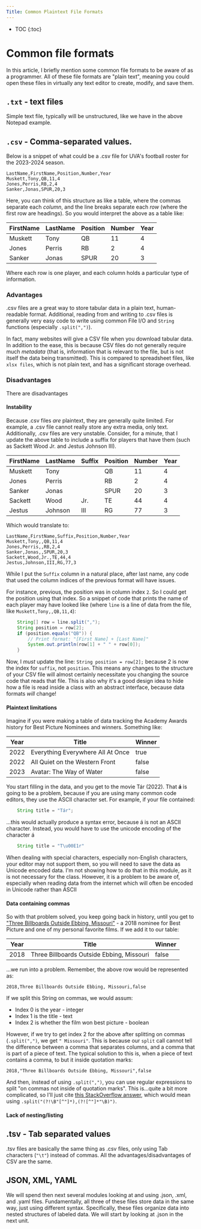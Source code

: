 ```yaml
---
Title: Common Plaintext File Formats
---
```


* TOC
{:toc}

# Common file formats

In this article, I briefly mention some common file formats to be aware of as a programmer. All of these file formats are "plain text", meaning you could open these files in virtually any text editor to create, modify, and save them.

## `.txt` - text files

Simple text file, typically will be unstructured, like we have in the above Notepad example.

## `.csv` - Comma-separated values.

Below is a snippet of what could be a .csv file for UVA's football roster for the 2023-2024 season.

```text
LastName,FirstName,Position,Number,Year
Muskett,Tony,QB,11,4
Jones,Perris,RB,2,4
Sanker,Jonas,SPUR,20,3
```

Here, you can think of this structure as like a table, where the commas separate each *column*, and the line breaks separate each *row* (where the first row are headings). So you would interpret the above as a table like:

| FirstName | LastName | Position | Number | Year |
|-----------|----------|----------|--------|------|
| Muskett   | Tony     | QB       | 11     | 4    |
| Jones     | Perris   | RB       | 2      | 4    |
| Sanker    | Jonas    | SPUR     | 20     | 3    |

Where each row is one player, and each column holds a particular type of information.

### Advantages

.csv files are a great way to store tabular data in a plain text, human-readable format. Additional, reading from and writing to .csv files is generally very easy code to write using common File I/O and `String` functions (especially `.split(",")`).

In fact, many websites will give a CSV file when you download tabular data. In addition to the ease, this is because CSV files do not generally require much *metadata* (that is, information that is relevant to the file, but is not itself the data being transmitted). This is compared to spreadsheet files, like `xlsx files`, which is not plain text, and has a significant storage overhead.

### Disadvantages

There are disadvantages

#### Instability

Because .csv files *are* plaintext, they are generally quite limited. For example, a .csv file cannot really store any extra media, only text. Additionally, .csv files are very unstable. Consider, for a minute, that I update the above table to include a suffix for players that have them (such as Sackett Wood Jr. and Jestus Johnson III).

| FirstName | LastName | Suffix | Position | Number | Year |
|-----------|----------|--------|----------|--------|------|
| Muskett   | Tony     |        | QB       | 11     | 4    |
| Jones     | Perris   |        | RB       | 2      | 4    |
| Sanker    | Jonas    |        | SPUR     | 20     | 3    |
| Sackett   | Wood     | Jr.    | TE       | 44     | 4    |
| Jestus    | Johnson  | III    | RG       | 77     | 3    |

Which would translate to:

```text
LastName,FirstName,Suffix,Position,Number,Year
Muskett,Tony,,QB,11,4
Jones,Perris,,RB,2,4
Sanker,Jonas,,SPUR,20,3
Sackett,Wood,Jr.,TE,44,4
Jestus,Johnson,III,RG,77,3
```

While I put the `Suffix` column in a natural place, after last name, any code that used the column indices of the previous format will have issues.

For instance, previous, the position was in column index `2`. So I could get the position using that index. So a snippet of code that prints the name of each player may have looked like (where `line` is a line of data from the file, like `Muskett,Tony,,QB,11,4`):

```java
    String[] row = line.split(",");
    String position = row[2];
    if (position.equals("QB")) {
        // Print format: "[First Name] + [Last Name]"
        System.out.println(row[1] + " " + row[0]);
    }
```

Now, I *must* update the line: `String position = row[2];` because 2 is now the index for `suffix`, not `position`. This means any changes to the structure of your CSV file will almost certainly necessitate you changing the source code that reads that file. This is also why it's a good design idea to hide how a file is read inside a class with an abstract interface, because data formats *will* change!

#### Plaintext limitations

Imagine if you were making a table of data tracking the Academy Awards history for Best Picture Nominees and winners. Something like:

| Year | Title                             | Winner |
|------|-----------------------------------|--------|
| 2022 | Everything Everywhere All At Once | true   |
| 2022 | All Quiet on the Western Front    | false  |
| 2023 | Avatar: The Way of Water          | false  |

You start filling in the data, and you get to the movie Tár (2022). That **á** is going to be a problem, because if you are using many common code editors, they use the ASCII character set. For example, if your file contained:

```java
    String title = "Tár";
```

...this would actually produce a syntax error, because á is not an ASCII character. Instead, you would have to use the unicode encoding of the character á

```java
    String title = "T\u00E1r"
```

When dealing with special characters, especially non-English characters, your editor may not support them, so you will need to save the data as Unicode encoded data. I'm not showing how to do that in this module, as it is not necessary for the class. However, it is a problem to be aware of, especially when reading data from the internet which will often be encoded in Unicode rather than ASCII

#### Data containing commas

So with that problem solved, you keep going back in history, until you get to ["Three Billboards Outside Ebbing, Missouri"](https://en.wikipedia.org/wiki/Three_Billboards_Outside_Ebbing,_Missouri) - a 2018 nominee for Best Picture and one of my personal favorite films. If we add it to our table:


| Year | Title                                     | Winner |
|------|-------------------------------------------|--------|
| 2018 | Three Billboards Outside Ebbing, Missouri | false  |

...we run into a problem. Remember, the above row would be represented as:

`2018,Three Billboards Outside Ebbing, Missouri,false`

If we split this String on commas, we would assum:
* Index 0 is the year - integer
* Index 1 is the title - text
* Index 2 is whether the film won best picture - boolean

However, if we try to get index 2 for the above after splitting on commas (`.split(",")`, we get `" Missouri"`. This is because our `split` call cannot tell the difference between a comma that separates columns, and a comma that is part of a piece of text. The typical solution to this is, when a piece of text contains a comma, to but it inside quotation marks:

`2018,"Three Billboards Outside Ebbing, Missouri",false`

And then, instead of using `.split(",")`, you can use regular expressions to split "on commas not inside of quotation marks". This is...quite a bit more complicated, so I'll just cite [this StackOverflow answer](https://stackoverflow.com/questions/21105360/regex-find-comma-not-inside-quotes), which would mean using `.split("(?!\B"[^"]*),(?![^"]*"\B)")`. 

#### Lack of nesting/listing

## .tsv - Tab separated values

.tsv files are basically the same thing as .csv files, only using Tab characters (`"\t"`) instead of commas. All the advantages/disadvantages of CSV are the same.

## JSON, XML, YAML

We will spend then next several modules looking at and using .json, .xml, and .yaml files. Fundamentally, all three of these files store data in the same way, just using different syntax. Specifically, these files organize data into nested structures of labeled data. We will start by looking at .json in the next unit.